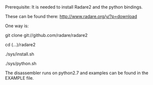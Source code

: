 Prerequisite:
It is needed to install Radare2 and the python bindings.


These can be found there: http://www.radare.org/y/?p=download

One way is:

git clone git://github.com/radare/radare2

cd (...)/radare2

./sys/install.sh

./sys/python.sh


The disassembler runs on python2.7 and examples can be found in the EXAMPLE file.
